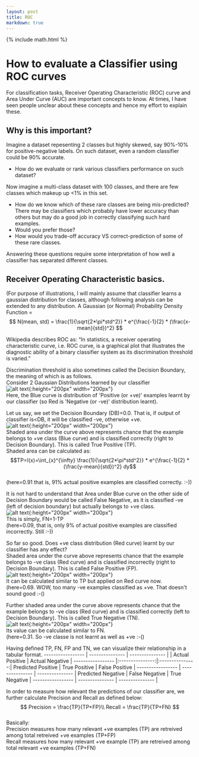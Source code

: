```yaml
---
layout: post
title: ROC
markdown: true
---
```

{% include math.html %}
# How to evaluate a Classifier using ROC curves

For classification tasks, Receiver Operating Characteristic (ROC) curve and Area Under Curve (AUC) are important concepts to know. At times, I have seen people unclear about these concepts and hence my effort to explain these.

## Why is this important?

Imagine a dataset repesenting 2 classes but highly skewed, say 90%-10% for positive-negative labels. On such dataset, even a random classifier could be 90% accurate.
- How do we evaluate or rank various classifiers performance on such dataset?

Now imagine a multi-class dataset with 100 classes, and there are few classes which makeup up <1% in this set.
- How do we know which of these rare classes are being mis-predicted?
There may be classifiers which probably have lower accuracy than others but may do a good job in correctly classifying such hard examples.
- Would you prefer those?
- How would you trade-off accuracy VS correct-prediction of some of these rare classes.

Answering these questions require some interpretation of how well a classifier has separated different classes.

## Receiver Operating Characteristic basics.

(For purpose of illustrations, I will mainly assume that classifier learns a gaussian distribution for classes, although following analysis can be extended to any distribution. A Gaussian (or Normal) Probability Density Function =$$ N(mean, std) = \frac{1}{\sqrt{2*\pi*std^2}} * e^{\frac{-1}{2} * (\frac{x-mean}{std})^2} $$

Wikipedia describes ROC as: “In statistics, a receiver operating characteristic curve, i.e. ROC curve, is a graphical plot that illustrates the diagnostic ability of a binary classifier system as its discrimination threshold is varied.”

Discrimination threshold is also sometimes called the Decision Boundary, the meaning of which is as follows.  
Consider 2 Gaussian Distributions learned by our classifier  
![alt text]({{site.url}}/images/2_gaussians.png "2 gaussians"){:height="200px" width="200px"}  
Here, the Blue curve is distribution of 'Positive (or +ve)' examples learnt by our classifier (so Red is 'Negative (or -ve)' distribution learnt).  

Let us say, we set the Decision Boundary (DB)=0.0. That is, if output of classifier is<DB, it will be classified -ve, otherwise +ve.  
![alt text]({{site.url}}/images/tp.png "True Positive"){:height="200px" width="200px"}  
Shaded area under the curve above represents chance that the example belongs to +ve class (Blue curve) and is classified correctly (right to Decision Boundary). This is called True Positive (TP).  
Shaded area can be calculated as:  
$$TP=I(x)=\int_{x}^{\infty} \frac{1}{\sqrt{2*\pi*std^2}} * e^{\frac{-1}{2} * (\frac{y-mean}{std})^2} dy$$  
(here=0.91 that is, 91% actual positive examples are classified correctly. :-))  

It is not hard to understand that Area under Blue curve on the other side of Decision Boundary would be called False Negative, as it is classified -ve (left of decision boundary) but actually belongs to +ve class.  
![alt text]({{site.url}}/images/fn.png "False Negative"){:height="200px" width="200px"}  
This is simply, FN=1-TP  
(here=0.09, that is, only 9% of actual positive examples are classified incorrectly. Still :-))  

So far so good. Does +ve class distribution (Red curve) learnt by our classifier has any effect?  
Shaded area under the curve above represents chance that the example belongs to -ve class (Red curve) and is classified incorrectly (right to Decision Boundary). This is called False Positive (FP).  
![alt text]({{site.url}}/images/fp.png "False Positive"){:height="200px" width="200px"}  
It can be calculated similar to TP but applied on Red curve now.  
(here=0.69. WOW, too many -ve examples classified as +ve. That doesn't sound good :-()  

Further shaded area under the curve above represents chance that the example belongs to -ve class (Red curve) and is classified correctly (left to Decision Boundary). This is called True Negative (TN).  
![alt text]({{site.url}}/images/tn.png "True Negative"){:height="200px" width="200px"}  
Its value can be calculated similar to FN.  
(here=0.31. So -ve classe is not learnt as well as +ve  :-()  

Having defined TP, FN, FP and TN, we can visualize their relationship in a tabular format.
 ----------------- | --------------- | --------------- |
                   | Actual Positive | Actual Negative |
 ----------------- |:---------------:|:---------------:|
Predicted Positive | True Positive   | False Positive  |
 ----------------- | --------------- | --------------- |
Predicted Negative | False Negative  | True Negative   |
 ----------------- | --------------- | --------------- |

In order to measure how relevant the predictions of our classifier are, we further calculate Precision and Recall as defined below:  
$$
Precision = \frac{TP}{TP+FP}\\
Recall = \frac{TP}{TP+FN}  
$$  
Basically:  
Precision measures how many relevant +ve examples (TP) are retreived among total retreived +ve examples (TP+FP)  
Recall measures how many relevant +ve example (TP) are retreived among total relevant +ve examples (TP+FN)  

